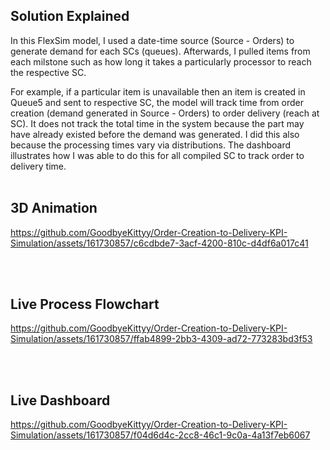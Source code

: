 ## Solution Explained

In this FlexSim model, I used a date-time source (Source - Orders) to generate demand for each SCs (queues). Afterwards, I  pulled items from each milstone such as how long it takes a particularly processor to reach the respective SC.
 
For example, if a particular item is unavailable then an item is created in Queue5 and sent to respective SC, the model will track time from order creation (demand generated in Source - Orders) to order delivery (reach at SC). It does not track the total time in the system because the part may have already existed before the demand was generated. I did this also because the processing times vary via distributions. The dashboard illustrates how I was able to do this for all compiled SC to track order to delivery time.
</br></br>

## 3D Animation 

https://github.com/GoodbyeKittyy/Order-Creation-to-Delivery-KPI-Simulation/assets/161730857/c6cdbde7-3acf-4200-810c-d4df6a017c41

</br></br>

## Live Process Flowchart

https://github.com/GoodbyeKittyy/Order-Creation-to-Delivery-KPI-Simulation/assets/161730857/ffab4899-2bb3-4309-ad72-773283bd3f53

</br></br>

## Live Dashboard

https://github.com/GoodbyeKittyy/Order-Creation-to-Delivery-KPI-Simulation/assets/161730857/f04d6d4c-2cc8-46c1-9c0a-4a13f7eb6067


